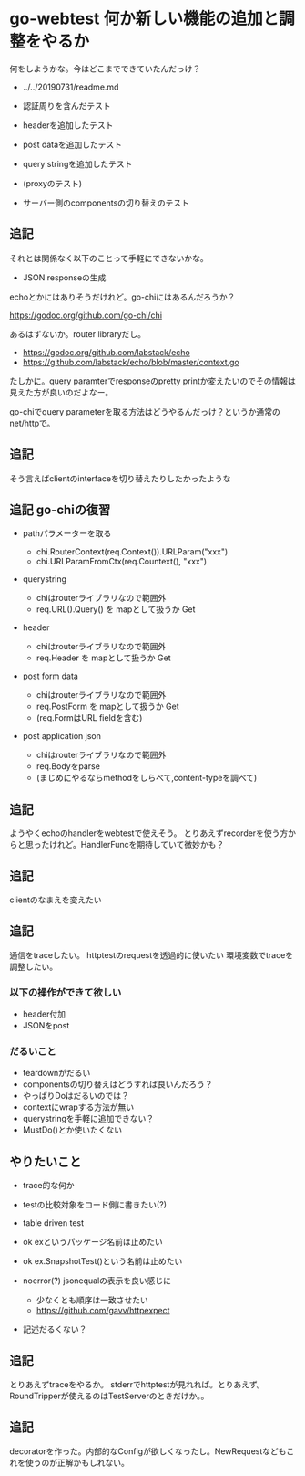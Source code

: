 # go-webtest 何か新しい機能の追加と調整をやるか

何をしようかな。今はどこまでできていたんだっけ？

- ../../20190731/readme.md

- 認証周りを含んだテスト
- headerを追加したテスト
- post dataを追加したテスト
- query stringを追加したテスト
- (proxyのテスト)
- サーバー側のcomponentsの切り替えのテスト

## 追記

それとは関係なく以下のことって手軽にできないかな。

- JSON responseの生成

echoとかにはありそうだけれど。go-chiにはあるんだろうか？

https://godoc.org/github.com/go-chi/chi

あるはずないか。router libraryだし。

- https://godoc.org/github.com/labstack/echo
- https://github.com/labstack/echo/blob/master/context.go

たしかに。query paramterでresponseのpretty printか変えたいのでその情報は見えた方が良いのだよなー。

go-chiでquery parameterを取る方法はどうやるんだっけ？というか通常のnet/httpで。

## 追記

そう言えばclientのinterfaceを切り替えたりしたかったような

## 追記 go-chiの復習

- pathパラメーターを取る

  - chi.RouterContext(req.Context()).URLParam("xxx")
  - chi.URLParamFromCtx(req.Countext(), "xxx")

- querystring

  - chiはrouterライブラリなので範囲外
  - req.URL().Query() を mapとして扱うか Get

- header

  - chiはrouterライブラリなので範囲外
  - req.Header を mapとして扱うか Get

- post form data

  - chiはrouterライブラリなので範囲外
  - req.PostForm を mapとして扱うか Get
  - (req.FormはURL fieldを含む)

- post application json

  - chiはrouterライブラリなので範囲外
  - req.Bodyをparse
  - (まじめにやるならmethodをしらべて,content-typeを調べて)

## 追記

ようやくechoのhandlerをwebtestで使えそう。
とりあえずrecorderを使う方からと思ったけれど。HandlerFuncを期待していて微妙かも？

## 追記

clientのなまえを変えたい

## 追記

通信をtraceしたい。
httptestのrequestを透過的に使いたい
環境変数でtraceを調整したい。

### 以下の操作ができて欲しい

- header付加
- JSONをpost

### だるいこと

- teardownがだるい
- componentsの切り替えはどうすれば良いんだろう？
- やっぱりDoはだるいのでは？
- contextにwrapする方法が無い
- querystringを手軽に追加できない？
- MustDo()とか使いたくない

## やりたいこと

- trace的な何か
- testの比較対象をコード側に書きたい(?)
- table driven test
- ok exというパッケージ名前は止めたい
- ok ex.SnapshotTest()という名前は止めたい
- noerror(?) jsonequalの表示を良い感じに

  - 少なくとも順序は一致させたい
  - https://github.com/gavv/httpexpect

- 記述だるくない？


## 追記

とりあえずtraceをやるか。
stderrでhttptestが見れれば。とりあえず。
RoundTripperが使えるのはTestServerのときだけか。。

## 追記

decoratorを作った。内部的なConfigが欲しくなったし。NewRequestなどもこれを使うのが正解かもしれない。
